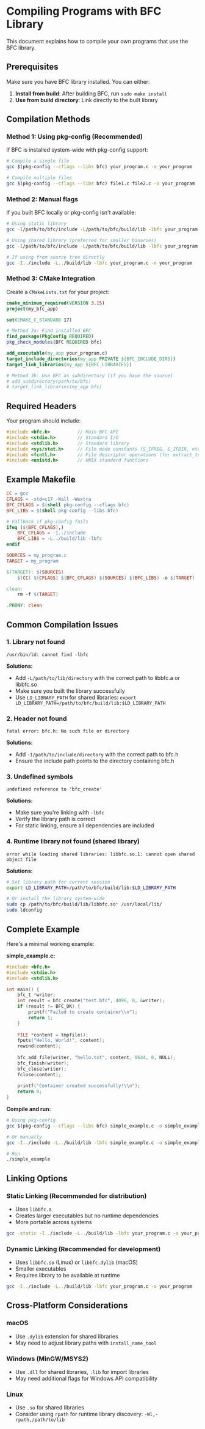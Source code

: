 # Compiling Programs with BFC Library

This document explains how to compile your own programs that use the BFC library.

## Prerequisites

Make sure you have BFC library installed. You can either:

1. **Install from build**: After building BFC, run `sudo make install` 
2. **Use from build directory**: Link directly to the built library

## Compilation Methods

### Method 1: Using pkg-config (Recommended)

If BFC is installed system-wide with pkg-config support:

```bash
# Compile a single file
gcc $(pkg-config --cflags --libs bfc) your_program.c -o your_program

# Compile multiple files
gcc $(pkg-config --cflags --libs bfc) file1.c file2.c -o your_program
```

### Method 2: Manual flags

If you built BFC locally or pkg-config isn't available:

```bash
# Using static library
gcc -I/path/to/bfc/include -L/path/to/bfc/build/lib -lbfc your_program.c -o your_program

# Using shared library (preferred for smaller binaries)
gcc -I/path/to/bfc/include -L/path/to/bfc/build/lib -lbfc your_program.c -o your_program

# If using from source tree directly
gcc -I../include -L../build/lib -lbfc your_program.c -o your_program
```

### Method 3: CMake Integration

Create a `CMakeLists.txt` for your project:

```cmake
cmake_minimum_required(VERSION 3.15)
project(my_bfc_app)

set(CMAKE_C_STANDARD 17)

# Method 3a: Find installed BFC
find_package(PkgConfig REQUIRED)
pkg_check_modules(BFC REQUIRED bfc)

add_executable(my_app your_program.c)
target_include_directories(my_app PRIVATE ${BFC_INCLUDE_DIRS})
target_link_libraries(my_app ${BFC_LIBRARIES})

# Method 3b: Use BFC as subdirectory (if you have the source)
# add_subdirectory(path/to/bfc)
# target_link_libraries(my_app bfc)
```

## Required Headers

Your program should include:

```c
#include <bfc.h>          // Main BFC API
#include <stdio.h>        // Standard I/O
#include <stdlib.h>       // Standard library
#include <sys/stat.h>     // File mode constants (S_IFREG, S_IFDIR, etc.)
#include <fcntl.h>        // File descriptor operations (for extract_to_fd)
#include <unistd.h>       // UNIX standard functions
```

## Example Makefile

```makefile
CC = gcc
CFLAGS = -std=c17 -Wall -Wextra
BFC_CFLAGS = $(shell pkg-config --cflags bfc)
BFC_LIBS = $(shell pkg-config --libs bfc)

# Fallback if pkg-config fails
ifeq ($(BFC_CFLAGS),)
    BFC_CFLAGS = -I../include
    BFC_LIBS = -L../build/lib -lbfc
endif

SOURCES = my_program.c
TARGET = my_program

$(TARGET): $(SOURCES)
	$(CC) $(CFLAGS) $(BFC_CFLAGS) $(SOURCES) $(BFC_LIBS) -o $(TARGET)

clean:
	rm -f $(TARGET)

.PHONY: clean
```

## Common Compilation Issues

### 1. Library not found
```
/usr/bin/ld: cannot find -lbfc
```

**Solutions:**
- Add `-L/path/to/lib/directory` with the correct path to libbfc.a or libbfc.so
- Make sure you built the library successfully
- Use `LD_LIBRARY_PATH` for shared libraries: `export LD_LIBRARY_PATH=/path/to/bfc/build/lib:$LD_LIBRARY_PATH`

### 2. Header not found
```
fatal error: bfc.h: No such file or directory
```

**Solutions:**
- Add `-I/path/to/include/directory` with the correct path to bfc.h
- Ensure the include path points to the directory containing bfc.h

### 3. Undefined symbols
```
undefined reference to 'bfc_create'
```

**Solutions:**
- Make sure you're linking with `-lbfc`
- Verify the library path is correct
- For static linking, ensure all dependencies are included

### 4. Runtime library not found (shared library)
```
error while loading shared libraries: libbfc.so.1: cannot open shared object file
```

**Solutions:**
```bash
# Set library path for current session
export LD_LIBRARY_PATH=/path/to/bfc/build/lib:$LD_LIBRARY_PATH

# Or install the library system-wide
sudo cp /path/to/bfc/build/lib/libbfc.so* /usr/local/lib/
sudo ldconfig
```

## Complete Example

Here's a minimal working example:

**simple_example.c:**
```c
#include <bfc.h>
#include <stdio.h>
#include <stdlib.h>

int main() {
    bfc_t *writer;
    int result = bfc_create("test.bfc", 4096, 0, &writer);
    if (result != BFC_OK) {
        printf("Failed to create container\\n");
        return 1;
    }
    
    FILE *content = tmpfile();
    fputs("Hello, World!", content);
    rewind(content);
    
    bfc_add_file(writer, "hello.txt", content, 0644, 0, NULL);
    bfc_finish(writer);
    bfc_close(writer);
    fclose(content);
    
    printf("Container created successfully!\\n");
    return 0;
}
```

**Compile and run:**
```bash
# Using pkg-config
gcc $(pkg-config --cflags --libs bfc) simple_example.c -o simple_example

# Or manually
gcc -I../include -L../build/lib -lbfc simple_example.c -o simple_example

# Run
./simple_example
```

## Linking Options

### Static Linking (Recommended for distribution)
- Uses `libbfc.a`
- Creates larger executables but no runtime dependencies
- More portable across systems

```bash
gcc -static -I../include -L../build/lib -lbfc your_program.c -o your_program
```

### Dynamic Linking (Recommended for development)
- Uses `libbfc.so` (Linux) or `libbfc.dylib` (macOS)
- Smaller executables
- Requires library to be available at runtime

```bash
gcc -I../include -L../build/lib -lbfc your_program.c -o your_program
```

## Cross-Platform Considerations

### macOS
- Use `.dylib` extension for shared libraries
- May need to adjust library paths with `install_name_tool`

### Windows (MinGW/MSYS2)
- Use `.dll` for shared libraries, `.lib` for import libraries
- May need additional flags for Windows API compatibility

### Linux
- Use `.so` for shared libraries
- Consider using `rpath` for runtime library discovery: `-Wl,-rpath,/path/to/lib`